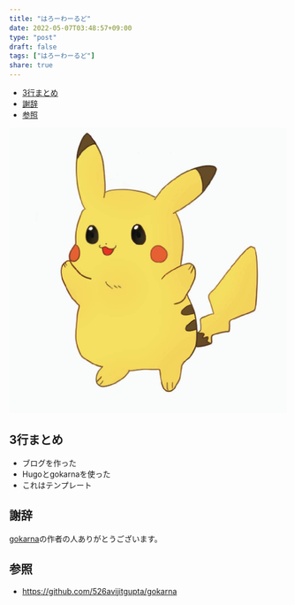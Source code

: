 ```yaml
---
title: "はろーわーるど"
date: 2022-05-07T03:48:57+09:00
type: "post"
draft: false
tags: ["はろーわーるど"]
share: true
---
```


- [3行まとめ](#3行まとめ)
- [謝辞](#謝辞)
- [参照](#参照)

<!-- ここに変な画像 -->
![pikachu](/images/avatar.jpg)

## 3行まとめ

- ブログを作った
- Hugoとgokarnaを使った
- これはテンプレート

## 謝辞

[gokarna](https://github.com/526avijitgupta/gokarna)の作者の人ありがとうございます。

## 参照

- <https://github.com/526avijitgupta/gokarna>
